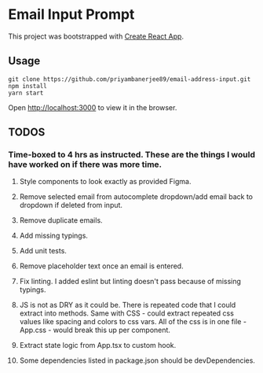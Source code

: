 # Email Input Prompt

This project was bootstrapped with [Create React App](https://github.com/facebook/create-react-app).
## Usage

```
git clone https://github.com/priyambanerjee89/email-address-input.git
npm install
yarn start
```

Open [http://localhost:3000](http://localhost:3000) to view it in the browser.

## TODOS

### Time-boxed to 4 hrs as instructed. These are the things I would have worked on if there was more time.

1. Style components to look exactly as provided Figma.

2. Remove selected email from autocomplete dropdown/add email back to dropdown if deleted from input.

3. Remove duplicate emails.

4. Add missing typings.

5. Add unit tests.

6. Remove placeholder text once an email is entered.

7. Fix linting. I added eslint but linting doesn't pass because of missing typings.

8. JS is not as DRY as it could be. There is repeated code that I could extract into methods. Same with CSS - could extract repeated css values like spacing and colors to css vars. All of the css is in one file - App.css - would break this up per component.

9. Extract state logic from App.tsx to custom hook.

10. Some dependencies listed in package.json should be devDependencies.
